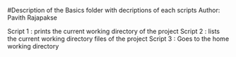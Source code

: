#Description of the Basics folder with decriptions of each scripts
Author:  Pavith Rajapakse

Script 1 : prints the current working directory of the project
Script 2 : lists the current working directory files of the project
Script 3 : Goes to the home working directory 
